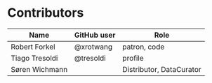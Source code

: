 # Contributors

Name | GitHub user | Role
--- | --- | ---
Robert Forkel | @xrotwang | patron, code | Author
Tiago Tresoldi | @tresoldi | profile | Author
Søren Wichmann | | Distributor, DataCurator

